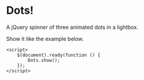 # Dots!
A jQuery spinner of three animated dots in a lightbox.

Show it like the example below.

```
<script>
    $(document).ready(function () {
        Dots.show();
    });
</script>
```
